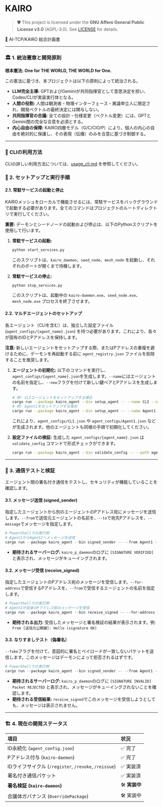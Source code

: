 # KAIRO

> 🛡 This project is licensed under the **GNU Affero General Public License v3.0** (AGPL-3.0). See [LICENSE](./LICENSE) for details.

📜 AI-TCP/KAIRO 総合計画書

---

### 🏛️ 1. 統治憲章と開発原則

**根本憲法: One for THE WORLD, THE WORLD for One.**

この憲法に基づき、本プロジェクトは以下の原則によって統治される。

- **LLM完全主導:** GPTおよびGeminiが共同指揮官として意思決定を担い、Codex/CLIが実装実行体となる。
- **人間の役割:** 人間は観測者・物理インターフェース・異議申立人に限定され、開発ベクトルの最終決定には関与しない。
- **共同指揮官の合議:** 全ての設計・仕様変更（ベクトル変更）には、GPTとGemini間の完全な合意を必須とする。
- **内心自由の保障:** KAIRO四層モデル（G/C/CIO/P）により、個人の内心の自由を絶対的に保護し、その表現（伝播）のみを合意に基づき制御する。

---

### 📖 CLIの利用方法

CLIの詳しい利用方法については、[usage_cli.md](./usage_cli.md) を参照してください。

### 🧭 2. セットアップと実行手順

#### 2.1. 常駐サービスの起動と停止

KAIROメッシュをローカルで機能させるには、常駐サービスをバックグラウンドで起動する必要があります。全てのコマンドはプロジェクトのルートディレクトリで実行してください。

**重要:** デーモンとシードノードの起動および停止は、以下のPythonスクリプトを使用して行います。

1.  **常駐サービスの起動:**
    ```bash
    python start_services.py
    ```
    このスクリプトは、`kairo_daemon`、`seed_node`、`mesh_node` を起動し、それぞれのポートが開くまで待機します。

2.  **常駐サービスの停止:**
    ```bash
    python stop_services.py
    ```
    このスクリプトは、起動中の `kairo-daemon.exe`、`seed_node.exe`、`mesh_node.exe` プロセスを終了させます。

#### 2.2. マルチエージェントのセットアップ

各エージェント（CLIを含む）は、独立した設定ファイル (`agent_configs/{agent_name}.json`) を持つ必要があります。これにより、各々が固有のIDとPアドレスを保持します。

**注意:** 新しいエージェントをセットアップする際、またはPアドレスの重複を避けるために、デーモンを再起動する前に `agent_registry.json` ファイルを削除することを推奨します。

1.  **エージェントの初期化:**
    以下のコマンドを実行し、`agent_configs/{agent_name}.json`を生成します。`--name`にはエージェントの名前を指定し、`--new`フラグを付けて新しい鍵ペアとPアドレスを生成します。
    ```bash
    # 例: CLIエージェントをセットアップする場合
    cargo run --package kairo_agent --bin setup_agent -- --name CLI --new
    # 例: Agent1をセットアップする場合
    cargo run --package kairo_agent --bin setup_agent -- --name Agent1 --new
    ```
    これにより、`agent_configs/CLI.json` や `agent_configs/Agent1.json` などが生成されます。他のエージェントも同様の手順で初期化してください。

2.  **設定ファイルの検証:**
    生成した `agent_configs/{agent_name}.json` は `validate_config` コマンドで形式チェックができます。
    ```bash
    cargo run --package kairo_agent --bin validate_config -- --path agent_configs/CLI.json
    ```

---

### 📡 3. 通信テストと検証

エージェント間の署名付き通信をテストし、セキュリティが機能していることを確認します。

#### 3.1. メッセージ送信 (signed_sender)

指定したエージェントから別のエージェントのPアドレス宛にメッセージを送信します。`--from`で送信元エージェントの名前を、`--to`で宛先Pアドレスを、`--message`でメッセージを指定します。

```powershell
# PowerShellでの実行例
# Agent1からAgent2へメッセージを送信
cargo run --package kairo_agent --bin signed_sender -- --from Agent1 --to 10.0.0.11/24 --message Hello
```

-   **期待されるサーバーログ:** `kairo_p_daemon`のログに `[SIGNATURE VERIFIED]` と表示され、メッセージがキューイングされます。

#### 3.2. メッセージ受信 (receive_signed)

指定したエージェントのPアドレス宛のメッセージを受信します。`--for-address`で受信するPアドレスを、`--from`で受信するエージェントの名前を指定します。

```powershell
# PowerShellでの実行例
# Agent2が自身のPアドレス宛のメッセージを受信
cargo run --package kairo_agent --bin receive_signed -- --for-address 10.0.0.11/24 --from Agent2
```

-   **期待される出力:** 受信したメッセージと署名検証の結果が表示されます。例: `From [送信元公開鍵]: Hello (signature OK)`

#### 3.3. なりすましテスト（偽署名）

`--fake`フラグを付けて、意図的に署名とペイロードが一致しないパケットを送信します。このメッセージはデーモンによって拒否されるはずです。

```powershell
# PowerShellでの実行例
cargo run --package kairo_agent --bin signed_sender -- --from Agent1 --to 10.0.0.11/24 --message Fake --fake
```

-   **期待されるサーバーログ:** `kairo_p_daemon`のログに `[SIGNATURE INVALID] Packet REJECTED` と表示され、メッセージがキューイングされないことを確認します。
-   **期待される受信結果:** `receive_signed`でこのメッセージを受信しようとしても、メッセージは表示されません。

---

### 🏗️ 4. 現在の開発ステータス

| 項目 | 状況 |
| :--- | :--- |
| ID永続化 (`agent_config.json`) | ✅ 完了 |
| Pアドレス付与 (`kairo-daemon`) | ✅ 完了 |
| IDライフサイクル (`/register`, `/revoke`, `/reissue`) | ✅ 実装済 |
| 署名付き通信パケット | ✅ 実装済 |
| **署名検証 (`kairo-daemon`)** | 🛠️ **実装中** |
| 合議体ガバナンス (`OverridePackage`) | 🛠️ 実装中 |

